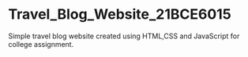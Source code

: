 # Travel_Blog_Website_21BCE6015
Simple travel blog website created using HTML,CSS and JavaScript for college assignment.
